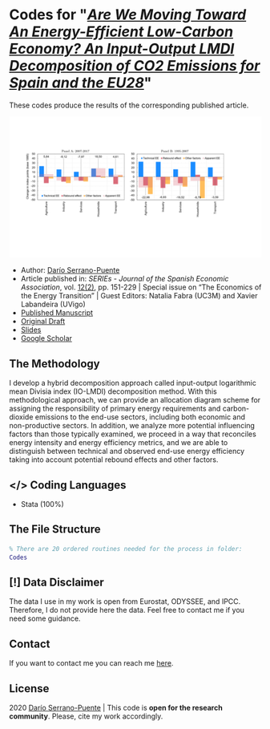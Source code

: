# Codes for "<i>[Are We Moving Toward An Energy-Efficient Low-Carbon Economy? An Input-Output LMDI Decomposition of CO2 Emissions for Spain and the EU28](https://link.springer.com/article/10.1007/s13209-020-00227-z)</i>"

These codes produce the results of the corresponding published article.

![Preview](./Figures/dsplowcarbonenergypreview.png "Preview")

- Author: [Darío Serrano-Puente](https://serranopuente.eu/)
- Article published in: <i>SERIEs - Journal of the Spanish Economic Association</i>, vol. [12(2)](https://link.springer.com/journal/13209/volumes-and-issues/12-2), pp. 151-229 | Special issue on “The Economics of the Energy Transition” | Guest Editors: Natalia Fabra (UC3M) and Xavier Labandeira (UVigo)
- [Published Manuscript](https://serranopuente.eu/assets/docs/s13209-020-00227-z.pdf)
- [Original Draft](https://serranopuente.eu/assets/docs/20201205_Serrano_Puente_Dario_IO_LMDI_Energy_CO2_R1.pdf)
- [Slides](https://serranopuente.eu/assets/docs/20210211_Serrano_Puente_Dario_CO2_Emissions_Energy_Efficiency_Spain_EU28.pdf)
- [Google Scholar](https://scholar.google.com/scholar?hl=es&as_sdt=0%2C5&q=Are+We+Moving+Toward+An+Energy-Efficient+Low-Carbon+Economy%3F+An+Input-Output+LMDI+Decomposition+of+CO2+Emissions+for+Spain+and+the+EU28&btnG=)

## The Methodology
I develop a hybrid decomposition approach called input-output logarithmic mean Divisia index (IO-LMDI) decomposition method. With this methodological approach, we can provide an allocation diagram scheme for assigning the responsibility of primary energy requirements and carbon-dioxide emissions to the end-use sectors, including both economic and non-productive sectors. In addition, we analyze more potential influencing factors than those typically examined, we proceed in a way that reconciles energy intensity and energy efficiency metrics, and we are able to distinguish between technical and observed end-use energy efficiency taking into account potential rebound effects and other factors.

## </> Coding Languages

- Stata (100%)

## The File Structure

```matlab
% There are 20 ordered routines needed for the process in folder:
Codes
```

## [!] Data Disclaimer

The data I use in my work is open from Eurostat, ODYSSEE, and IPCC. Therefore, I do not provide here the data. Feel free to contact me if you need some guidance.

## Contact
If you want to contact me you can reach me [here](https://serranopuente.eu).

## License

2020 [Darío Serrano-Puente](https://serranopuente.eu) | This code is **open for the research community**. Please, cite my work accordingly.






